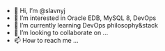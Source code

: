 - 👋 Hi, I’m @slavnyj
- 👀 I’m interested in Oracle EDB, MySQL 8, DevOps
- 🌱 I’m currently learning DevOps philosophy&stack 
- 💞️ I’m looking to collaborate on ...
- 📫 How to reach me ...

<!---
slavnyj/slavnyj is a ✨ special ✨ repository because its `README.md` (this file) appears on your GitHub profile.
You can click the Preview link to take a look at your changes.
--->
